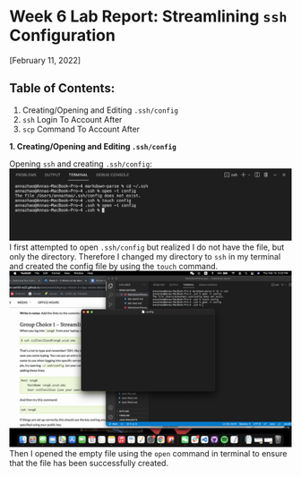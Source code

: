 # Week 6 Lab Report: Streamlining `ssh` Configuration
[February 11, 2022]

## Table of Contents:
1. Creating/Opening and Editing `.ssh/config`
2. `ssh` Login To Account After 
3. `scp` Command To Account After

**1. Creating/Opening and Editing `.ssh/config`**

Opening `ssh` and creating `.ssh/config`:
![Image](Images3/creatingConfig.png)
I first attempted to open `.ssh/config` but realized I do not have the file, but only the directory. Therefore I changed my directory to `ssh` in my terminal and created the config file by using the `touch` command. 
![Image](Images3/creatingConfig2.png)
Then I opened the empty file using the `open` command in terminal to ensure that the file has been successfully created.